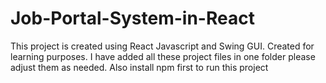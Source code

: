 # Job-Portal-System-in-React
This project is created using React Javascript and Swing GUI. Created for learning purposes.
I have added all these project files in one folder please adjust them as needed.
Also install npm first to run this project
